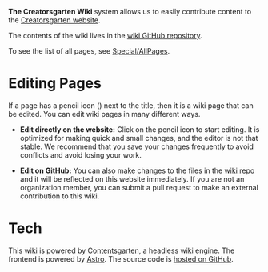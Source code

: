 **The Creatorsgarten Wiki** system allows us to easily contribute content to the [Creatorsgarten website](/).

The contents of the wiki lives in the [wiki GitHub repository][repo].

To see the list of all pages, see [Special/AllPages](/wiki/Special/AllPages).

[repo]: https://github.com/creatorsgarten/wiki

# Editing Pages

If a page has a pencil icon (<iconify-icon icon="mdi:lead-pencil"></iconify-icon>) next to the title, then it is a wiki page that can be edited. You can edit wiki pages in many different ways.

- **Edit directly on the website:** Click on the pencil icon to start editing. It is optimized for making quick and small changes, and the editor is not that stable. We recommend that you save your changes frequently to avoid conflicts and avoid losing your work.

- **Edit on GitHub:** You can also make changes to the files in the [wiki repo][repo] and it will be reflected on this website immediately. If you are not an organization member, you can submit a pull request to make an external contribution to this wiki.

# Tech

This wiki is powered by [Contentsgarten](https://github.com/creatorsgarten/contentsgarten), a headless wiki engine. The frontend is powered by [Astro](https://astro.build/). The source code is [hosted on GitHub](https://github.com/creatorsgarten/contentsgarten/tree/main/creatorsgarten).
